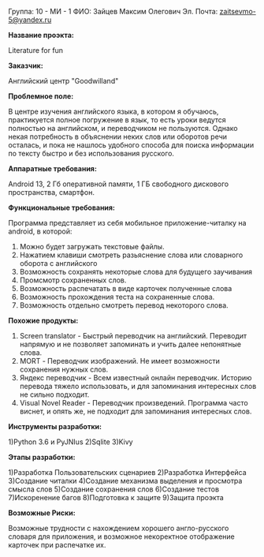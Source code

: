 Группа: 10 - МИ - 1
ФИО: Зайцев Максим Олегович
Эл. Почта: zaitsevmo-5@yandex.ru


**Название проэкта:**

Literature for fun


**Заказчик:**

Английский центр "Goodwilland"


**Проблемное поле:**

В центре изучения английского языка, в котором я обучаюсь, практикуется полное погружение в язык,
то есть уроки ведутся полностью на английском, и переводчиком не пользуются.
Однако некая потребность в объяснении неких слов или оборотов речи осталась,
и пока не нашлось удобного способа для поиска информации по тексту быстро и без использования русского.

**Аппаратные требования:**

Android 13, 2 Гб оперативной памяти, 1 ГБ свободного дискового пространства, смартфон.

**Функциональные требования:**

Программа представляет из себя мобильное приложение-читалку на android, в которой:
1) Можно будет загружать текстовые файлы.
2) Нажатием клавиши смотреть разьяснение слова или словарного оборота с английского
3) Возможность сохранять некоторые слова для будущего заучивания
4) Промсмотр сохраненных слов.
5) Возможность распечатать в виде карточек полученные слова
6) Возможность прохождения теста на сохраненные слова.
7) Возможность отдельно смотреть перевод некоторого слова.


**Похожие продукты:**

1) Screen translator - Быстрый переводчик на английский. Переводит напрямую и не позволяет запоминать и учить далее непонятные слова.
2) MORT - Переводчик изображений. Не имеет возможности сохранения нужных слов.
3) Яндекс переводчик - Всем известный онлайн переводчик. Историю перевода тяжело использовать, и для запоминания интересных слов не сильно подходит.
4) Visual Novel Reader - Переводчик произведений. Программа часто виснет, и опять же, не подходит для запоминания интересных слов.


**Инструменты разработки:**

1)Python 3.6 и PyJNIus
2)Sqlite
3)Kivy


**Этапы разработки:**

1)Разработка Пользовательских сценариев
2)Разработка Интерфейса
3)Создание читалки
4)Создание механизма выделения и просмотра смысла слов
5)Создание сохранения слов
6)Создание тестов
7)Искоренение багов
8)Подготовка к защите
9)Защита проэкта


**Возможные Риски:**

Возможные трудности с нахождением хорошего англо-русского словаря для приложения, и возможное некоректное отображение карточек при распечатке их.
